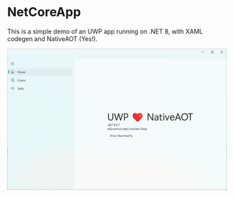 # NetCoreApp

This is a simple demo of an UWP app running on .NET 8, with XAML codegen and NativeAOT (Yes!).

![demo](Images/demo.png)
